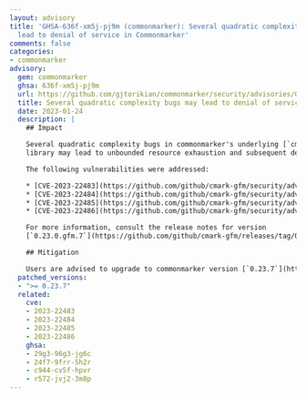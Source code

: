 ```yaml
---
layout: advisory
title: 'GHSA-636f-xm5j-pj9m (commonmarker): Several quadratic complexity bugs may
  lead to denial of service in Commonmarker'
comments: false
categories:
- commonmarker
advisory:
  gem: commonmarker
  ghsa: 636f-xm5j-pj9m
  url: https://github.com/gjtorikian/commonmarker/security/advisories/GHSA-636f-xm5j-pj9m
  title: Several quadratic complexity bugs may lead to denial of service in Commonmarker
  date: 2023-01-24
  description: |
    ## Impact

    Several quadratic complexity bugs in commonmarker's underlying [`cmark-gfm`](https://github.com/github/cmark-gfm)
    library may lead to unbounded resource exhaustion and subsequent denial of service.

    The following vulnerabilities were addressed:

    * [CVE-2023-22483](https://github.com/github/cmark-gfm/security/advisories/GHSA-29g3-96g3-jg6c)
    * [CVE-2023-22484](https://github.com/github/cmark-gfm/security/advisories/GHSA-24f7-9frr-5h2r)
    * [CVE-2023-22485](https://github.com/github/cmark-gfm/security/advisories/GHSA-c944-cv5f-hpvr)
    * [CVE-2023-22486](https://github.com/github/cmark-gfm/security/advisories/GHSA-r572-jvj2-3m8p)

    For more information, consult the release notes for version
    [`0.23.0.gfm.7`](https://github.com/github/cmark-gfm/releases/tag/0.29.0.gfm.7).

    ## Mitigation

    Users are advised to upgrade to commonmarker version [`0.23.7`](https://rubygems.org/gems/commonmarker/versions/0.23.7).
  patched_versions:
  - ">= 0.23.7"
  related:
    cve:
    - 2023-22483
    - 2023-22484
    - 2023-22485
    - 2023-22486
    ghsa:
    - 29g3-96g3-jg6c
    - 24f7-9frr-5h2r
    - c944-cv5f-hpvr
    - r572-jvj2-3m8p
---
```

